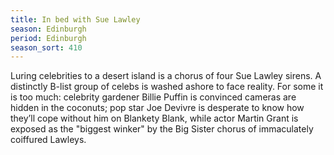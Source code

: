 ```yaml
---
title: In bed with Sue Lawley
season: Edinburgh
period: Edinburgh
season_sort: 410
---
```


Luring celebrities to a desert island is a chorus of four Sue Lawley sirens. A distinctly B-list group of celebs is washed ashore to face reality. For some it is too much: celebrity gardener Billie Puffin is convinced cameras are hidden in the coconuts; pop star Joe Devivre is desperate to know how they’ll cope without him on Blankety Blank, while actor Martin Grant is exposed as the "biggest winker" by the Big Sister chorus of immaculately coiffured Lawleys.
